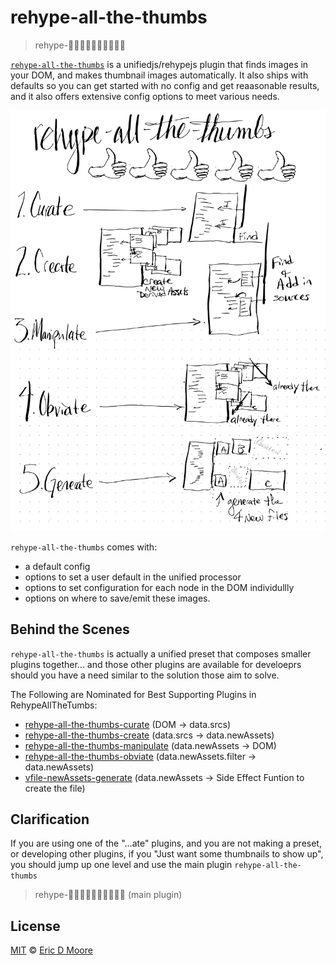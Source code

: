 # rehype-all-the-thumbs

> rehype-👍🏿👍🏼👍🏽👍🏻👍🏾

[`rehype-all-the-thumbs`](https://github.com/ericdmoore/rehype-all-the-thumbs) is a unifiedjs/rehypejs plugin that finds images in your DOM, and makes thumbnail images automatically. It also ships with defaults so you can get started with no config and get reaasonable results, and it also offers extensive config options to meet various needs.

![Readme Diagram](pics/Readme-diagram.svg)


`rehype-all-the-thumbs` comes with:
- a default config
- options to set a user default in the unified processor
- options to set configuration for each node in the DOM individullly
- options on where to save/emit these images.

## Behind the Scenes 

`rehype-all-the-thumbs` is actually a unified preset that composes smaller plugins together... and those other plugins are available for develoeprs should you have a need similar to the solution those aim to solve.

The Following are Nominated for Best Supporting Plugins in RehypeAllTheTumbs:

- [rehype-all-the-thumbs-curate](https://github.com/ericdmoore/rehype-all-the-thumbs-curate) (DOM -> data.srcs)
- [rehype-all-the-thumbs-create](https://github.com/ericdmoore/rehype-all-the-thumbs-create) (data.srcs -> data.newAssets)
- [rehype-all-the-thumbs-manipulate](https://github.com/ericdmoore/rehype-all-the-thumbs-manipulate) (data.newAssets -> DOM)
- [rehype-all-the-thumbs-obviate](https://github.com/ericdmoore/rehype-all-the-thumbs-obviate) (data.newAssets.filter -> data.newAssets)
- [vfile-newAssets-generate](https://github.com/ericdmoore/vfile-newAssets-generate) (data.newAssets -> Side Effect Funtion to create the file)


## Clarification

If you are using one of the "...ate" plugins, and you are not making a preset, or developing other plugins, if you "Just  want some thumbnails to show up", you should jump up one level and use the main plugin `rehype-all-the-thumbs`

> rehype-👍🏿👍🏼👍🏽👍🏻👍🏾 (main plugin)

## License

[MIT][license] © [Eric D Moore][author]

<!-- Definitions -->

[license]: LICENSE

[author]: https://im.ericdmoore.com
